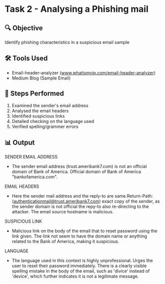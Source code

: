 # Task 2 - Analysing a Phishing mail

## 🔍 Objective
  Identify phishing characteristics in a suspicious email sample 

## 🛠 Tools Used
  - Email-header-analyzer  (www.whatismyip.com/email-header-analyzer)
  - Medium Blog (Sample Email)

## 🧪 Steps Performed
  1. Examined the sender's email address
  2. Analysed the email headers
  3. Identified suspicious links
  4. Detailed checking on the language used
  5. Verified spelling/grammer errors

## 📊 Output
  SENDER EMAIL ADDRESS
  - The sender email address (trust.ameribank7.com) is not an official domain of Bank of America. Official domain of Bank of America "bankofamerica.com". 

  EMAIL HEADERS
  - Here the sender mail address and the reply-to are same.Return-Path:(<authenticationmail@trust.ameribank7.com>) exact copy of the sender, as the sender domain is not official the repy-to also re-directing to the attacker. The email source hostname is malicious.

  SUSPICIOUS LINK
  - Malicious link on the body of the email that to reset password using the link given. The link not seem to have the domain name or anything related to the Bank of America, making it suspicious.
  
  LANGUAGE
  - The language used in this context is highly unprofessional. Urges the user to reset their password immediately. There is a clearly visible spelling mistake in the body of the email, such as 'divice' instead of 'device', which further indicates it is not a legitimate message.
    
